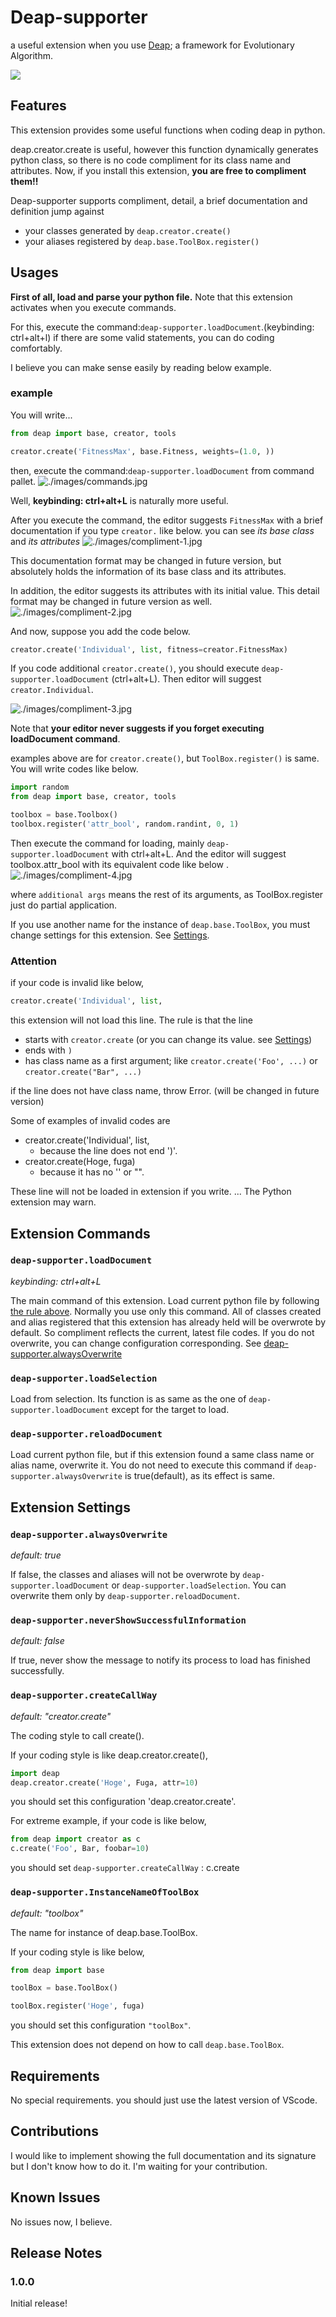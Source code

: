 # Deap-supporter

a useful extension when you use [Deap](https://github.com/deap/deap); a framework for Evolutionary Algorithm.

![](./images/demo.gif)

## Features

This extension provides some useful functions when coding deap in python.

deap.creator.create is useful, however this function dynamically generates python class, so there is no code compliment for its class name and attributes.
Now, if you install this extension, **you are free to compliment them!!**

Deap-supporter supports compliment, detail, a brief documentation and definition jump against
- your classes generated by `deap.creator.create()`
- your aliases registered by `deap.base.ToolBox.register()`

## Usages

**First of all, load and parse your python file.**
Note that this extension activates when you execute commands.

For this, execute the command:`deap-supporter.loadDocument`.(keybinding: ctrl+alt+l)
if there are some valid statements, you can do coding comfortably.

I believe you can make sense easily by reading below example.

### example

You will write...

```python
from deap import base, creator, tools

creator.create('FitnessMax', base.Fitness, weights=(1.0, ))
```

then, execute the command:`deap-supporter.loadDocument` from command pallet.
![./images/commands.jpg](./images/commands.jpg)

Well, **keybinding: ctrl+alt+L** is naturally more useful.

After you execute the command, the editor suggests `FitnessMax` with a brief documentation if you type `creator.` like below.
you can see *its base class* and *its attributes*
![./images/compliment-1.jpg](./images/compliment-1.jpg)

This documentation format may be changed in future version, but absolutely holds the information of its base class and its attributes.

In addition, the editor suggests its attributes with its initial value.
This detail format may be changed in future version as well.
![./images/compliment-2.jpg](./images/compliment-2.jpg)


And now, suppose you add the code below.
```python
creator.create('Individual', list, fitness=creator.FitnessMax)
```

If you code additional `creator.create()`, you should execute `deap-supporter.loadDocument` (ctrl+alt+L).
Then editor will suggest `creator.Individual`.

![./images/compliment-3.jpg](./images/compliment-3.jpg)

Note that **your editor never suggests if you forget executing loadDocument command**.

examples above are for `creator.create()`, but `ToolBox.register()` is same.
You will write codes like below.
```python
import random
from deap import base, creator, tools

toolbox = base.Toolbox()
toolbox.register('attr_bool', random.randint, 0, 1)
```

Then execute the command for loading, mainly `deap-supporter.loadDocument` with ctrl+alt+L.
And the editor will suggest toolbox.attr_bool with its equivalent code like below .
![./images/compliment-4.jpg](./images/compliment-4.jpg)

where `additional args` means the rest of its arguments, as ToolBox.register just do partial application.

If you use another name for the instance of `deap.base.ToolBox`, you must change settings for this extension. See [Settings](#extension-settings).

### Attention

if your code is invalid like below,

```python
creator.create('Individual', list, 
```
this extension will not load this line.
The rule is that the line
- starts with `creator.create` (or you can change its value. see [Settings](#extension-settings))
- ends with `)`
- has class name as a first argument; like `creator.create('Foo', ...)` or `creator.create("Bar", ...)`

if the line does not have class name, throw Error. (will be changed in future version)

Some of examples of invalid codes are
- creator.create('Individual', list, 
  - because the line does not end ')'.
- creator.create(Hoge, fuga)
  - because it has no '' or "".

These line will not be loaded in extension if you write.
... The Python extension may warn.

## Extension Commands

### `deap-supporter.loadDocument`

*keybinding: ctrl+alt+L*

The main command of this extension.
Load current python file by following [the rule above](#attention).
Normally you use only this command.
All of classes created and alias registered that this extension has already held will be overwrote by default. So compliment reflects the current, latest file codes.
If you do not overwrite, you can change configuration corresponding. See [deap-supporter.alwaysOverwrite](#deap-supporteralwaysoverwrite)

### `deap-supporter.loadSelection`

Load from selection.
Its function is as same as the one of `deap-supporter.loadDocument` except for the target to load.

### `deap-supporter.reloadDocument`

Load current python file, but if this extension found a same class name or alias name, overwrite it.
You do not need to execute this command if `deap-supporter.alwaysOverwrite` is true(default), as its effect is same.

## Extension Settings

### `deap-supporter.alwaysOverwrite`

*default: true*

If false, the classes and aliases will not be overwrote by `deap-supporter.loadDocument` or `deap-supporter.loadSelection`.
You can overwrite them only by `deap-supporter.reloadDocument`.

### `deap-supporter.neverShowSuccessfulInformation`

*default: false*

If true, never show the message to notify its process to load has finished successfully.

### `deap-supporter.createCallWay`

*default: "creator.create"*

The coding style to call create().

If your coding style is like deap.creator.create(),
```python
import deap
deap.creator.create('Hoge', Fuga, attr=10)
```
you should set this configuration 'deap.creator.create'.

For extreme example, if your code is like below,
```python
from deap import creator as c
c.create('Foo', Bar, foobar=10)
```
you should set `deap-supporter.createCallWay` : c.create

### `deap-supporter.InstanceNameOfToolBox`

*default: "toolbox"*

The name for instance of deap.base.ToolBox.

If your coding style is like below,
```python
from deap import base

toolBox = base.ToolBox()

toolBox.register('Hoge', fuga)
```
you should set this configuration `"toolBox"`.

This extension does not depend on how to call `deap.base.ToolBox`.

## Requirements

No special requirements.
you should just use the latest version of VScode.

## Contributions

I would like to implement showing the full documentation and its signature but I don't know how to do it.
I'm waiting for your contribution.

## Known Issues

No issues now, I believe.

## Release Notes

### 1.0.0

Initial release!

